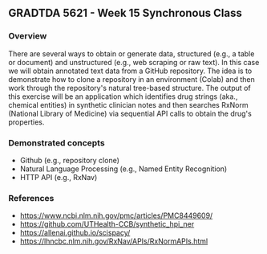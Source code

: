 ## **GRADTDA 5621 - Week 15 Synchronous Class**

### **Overview**  
There are several ways to obtain or generate data, structured (e.g., a table or document) and unstructured (e.g., web scraping or raw text). In this case we will obtain annotated text data from a GitHub repository. The idea is to demonstrate how to clone a repository in an environment (Colab) and then work through the repository's natural tree-based structure. The output of this exercise will be an application which identifies drug strings (aka., chemical entities) in synthetic clinician notes and then searches RxNorm (National Library of Medicine) via sequential API calls to obtain the drug's properties.  

### **Demonstrated concepts**  
* Github (e.g., repository clone)  
* Natural Language Processing (e.g., Named Entity Recognition)
* HTTP API (e.g., RxNav)  

### **References**  
* https://www.ncbi.nlm.nih.gov/pmc/articles/PMC8449609/  
* https://github.com/UTHealth-CCB/synthetic_hpi_ner  
* https://allenai.github.io/scispacy/  
* https://lhncbc.nlm.nih.gov/RxNav/APIs/RxNormAPIs.html
